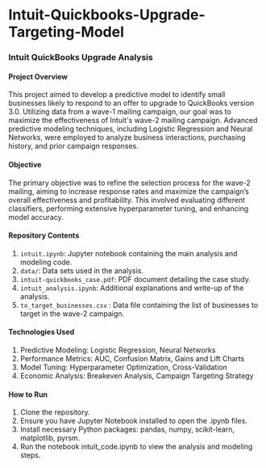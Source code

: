 # Intuit-Quickbooks-Upgrade-Targeting-Model

### Intuit QuickBooks Upgrade Analysis

#### Project Overview

This project aimed to develop a predictive model to identify small businesses likely to respond to an offer to upgrade to QuickBooks version 3.0. Utilizing data from a wave-1 mailing campaign, our goal was to maximize the effectiveness of Intuit's wave-2 mailing campaign. Advanced predictive modeling techniques, including Logistic Regression and Neural Networks, were employed to analyze business interactions, purchasing history, and prior campaign responses.

#### Objective

The primary objective was to refine the selection process for the wave-2 mailing, aiming to increase response rates and maximize the campaign’s overall effectiveness and profitability. This involved evaluating different classifiers, performing extensive hyperparameter tuning, and enhancing model accuracy.

#### Repository Contents

1. `intuit.ipynb`: Jupyter notebook containing the main analysis and modeling code.
2. `data/`: Data sets used in the analysis.
3. `intuit-quickbooks_case.pdf`: PDF document detailing the case study.
4. `intuit_analysis.ipynb`: Additional explanations and write-up of the analysis.
5. `to_target_businesses.csv` : Data file containing the list of businesses to target in the wave-2 campaign.

#### Technologies Used

1. Predictive Modeling: Logistic Regression, Neural Networks
2. Performance Metrics: AUC, Confusion Matrix, Gains and Lift Charts
3. Model Tuning: Hyperparameter Optimization, Cross-Validation
4. Economic Analysis: Breakeven Analysis, Campaign Targeting Strategy

#### How to Run

1. Clone the repository.
2. Ensure you have Jupyter Notebook installed to open the .ipynb files.
3. Install necessary Python packages: pandas, numpy, scikit-learn, matplotlib, pyrsm.
4. Run the notebook intuit_code.ipynb to view the analysis and modeling steps.
